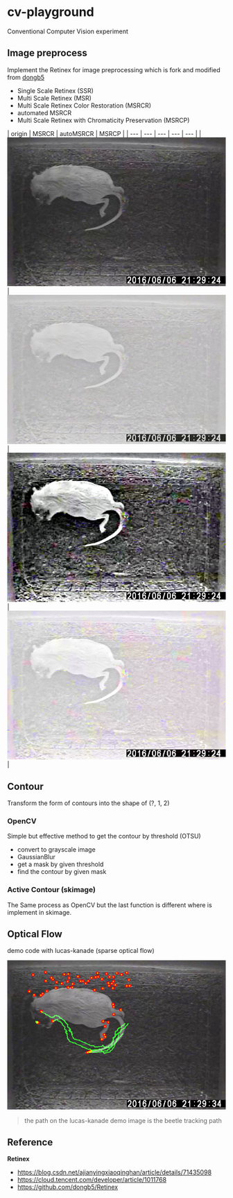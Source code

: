 # cv-playground
Conventional Computer Vision experiment

## Image preprocess

Implement the Retinex for image preprocessing which is fork and modified from [dongb5](https://github.com/dongb5/Retinex)

- Single Scale Retinex (SSR)
- Multi Scale Retinex (MSR)
- Multi Scale Retinex Color Restoration (MSRCR)
- automated MSRCR
- Multi Scale Retinex with Chromaticity Preservation (MSRCP)

| origin | MSRCR | autoMSRCR | MSRCP |
| --- | --- | --- | --- | --- |
| ![origin](.img/origin.jpg) | ![MSRCR](.img/MSRCR.jpg) | ![autoMSRCR](.img/autoMSRCR.jpg) | ![MSRCP](.img/MSRCP.jpg) |

## Contour

Transform the form of contours into the shape of (?, 1, 2)

### OpenCV

Simple but effective method to get the contour by threshold (OTSU)

- convert to grayscale image
- GaussianBlur
- get a mask by given threshold
- find the contour by given mask

### Active Contour (skimage)

The Same process as OpenCV but the last function is different where is implement in skimage.

## Optical Flow

demo code with lucas-kanade (sparse optical flow)

![LK optical flow](.img/lk.jpg)

> the path on the lucas-kanade demo image is the beetle tracking path

## Reference

**Retinex**

- https://blog.csdn.net/ajianyingxiaoqinghan/article/details/71435098
- https://cloud.tencent.com/developer/article/1011768
- https://github.com/dongb5/Retinex